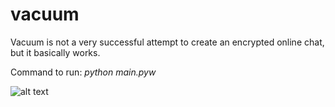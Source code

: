# vacuum
Vacuum is not a very successful attempt to create an encrypted online chat, but it basically works.

Command to run: _python main.pyw_

![alt text](https://sun9-68.userapi.com/impf/FcxflR0WcFdbzPH-IPdmQzpViOM2VYCP0YDzpQ/VXObJHqYvRg.jpg?size=1280x719&quality=96&sign=9cf775aceffd8385715ffbf242fcfa86&type=album)
